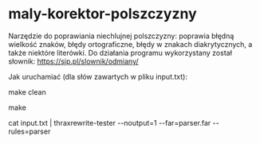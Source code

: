 # maly-korektor-polszczyzny
Narzędzie do poprawiania niechlujnej polszczyzny: poprawia błędną wielkość znaków, błędy ortograficzne, błędy w znakach diakrytycznych, a także niektóre literówki. Do działania programu wykorzystany został słownik: https://sjp.pl/slownik/odmiany/ 


Jak uruchamiać (dla słów zawartych w pliku input.txt):

make clean

make

cat input.txt |  thraxrewrite-tester --noutput=1 --far=parser.far --rules=parser
